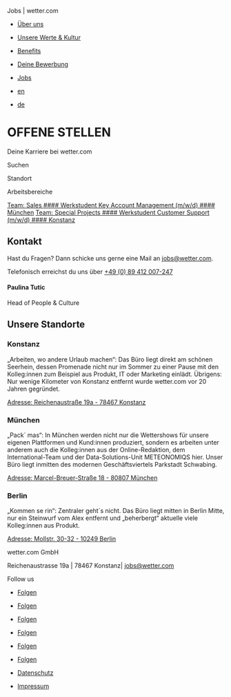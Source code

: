 Jobs | wetter.com

[](https://karriere.wetter.com/)

* [Über uns](https://karriere.wetter.com/#about)
* [Unsere Werte & Kultur](https://karriere.wetter.com/#culturescroll)
* [Benefits](https://karriere.wetter.com/#benefitsscroll)
* [Deine Bewerbung](https://karriere.wetter.com/#applicationscroll)
* [Jobs](https://karriere.wetter.com/jobs)

* [en](https://karriere.wetter.com/en/jobs)
* [de](https://karriere.wetter.com/jobs)

OFFENE STELLEN
==========

Deine Karriere bei wetter.com

[](https://karriere.wetter.com/jobs#)

Suchen

Standort

Arbeitsbereiche

[Team: Sales #### Werkstudent Key Account Management (m/w/d) #### München](https://karriere.wetter.com/single-job?job-id=14756) [Team: Special Projects #### Werkstudent Customer Support (m/w/d) #### Konstanz](https://karriere.wetter.com/single-job?job-id=14755)

Kontakt
----------

Hast du Fragen? Dann schicke uns gerne eine Mail an [jobs@wetter.com](mailto:jobs@wetter.com).

Telefonisch erreichst du uns über [+49 (0) 89 412 007-247](tel:+49089412007247)

#### Paulina Tutic ####

Head of People & Culture

Unsere Standorte
----------

### Konstanz ###

„Arbeiten, wo andere Urlaub machen“: Das Büro liegt direkt am schönen Seerhein, dessen Promenade nicht nur im Sommer zu einer Pause mit den Kolleg:innen zum Beispiel aus Produkt, IT oder Marketing einlädt. Übrigens: Nur wenige Kilometer von Konstanz entfernt wurde wetter.com vor 20 Jahren gegründet.

[Adresse: Reichenaustraße 19a - 78467 Konstanz](https://goo.gl/maps/RvJYFWwzbZPdZP416)

### München ###

„Pack´ mas“: In München werden nicht nur die Wettershows für unsere eigenen Plattformen und Kund:innen produziert, sondern es arbeiten unter anderem auch die Kolleg:innen aus der Online-Redaktion, dem International-Team und der Data-Solutions-Unit METEONOMIQS hier. Unser Büro liegt inmitten des modernen Geschäftsviertels Parkstadt Schwabing.

[Adresse: Marcel-Breuer-Straße 18 - 80807 München](https://goo.gl/maps/stk36fbKhinjchE28)

### Berlin ###

„Kommen se rin“: Zentraler geht´s nicht. Das Büro liegt mitten in Berlin Mitte, nur ein Steinwurf vom Alex entfernt und „beherbergt“ aktuelle viele Kolleg:innen aus Produkt.

[Adresse: Mollstr. 30-32 - 10249 Berlin](https://goo.gl/maps/8eaHAZeeGFs5W6ENA)

[](https://karriere.wetter.com/)

wetter.com GmbH

Reichenaustrasse 19a | 78467 Konstanz| jobs@wetter.com

Follow us

* [Folgen](https://www.instagram.com/wettercom)
* [Folgen](https://www.facebook.com/wettercom)
* [Folgen](https://twitter.com/wettercom)
* [Folgen](https://www.tiktok.com/@wettercom)
* [Folgen](https://www.linkedin.com/company/wettercom/)
* [Folgen](https://www.xing.com/pages/wetter-comgmbh-einunternehmenderprosiebensat-1mediase)

* [Datenschutz](https://karriere.wetter.com/datenschutz-adsb)
* [Impressum](https://karriere.wetter.com/impressum)
